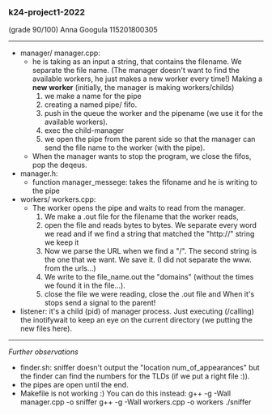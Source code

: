 ### k24-project1-2022
(grade 90/100)
Anna Googula 115201800305

------------------
* manager/ manager.cpp: 
    - he is taking as an input a string, that contains the filename. We separate the file name.
    (The manager doesn't want to find the available workers, he just makes a new worker every time!)
    Making a __new worker__ (initially, the manager is making workers/childs) 
        1) we make a name for the pipe
        2) creating a named pipe/ fifo.
        3) push in the queue the worker and the pipename (we use it for the available workers).
        4) exec the child-manager
        5) we open the pipe from the parent side so that the manager can send the file name to the worker (with the pipe).
    - When the manager wants to stop the program, we close the fifos, pop the deqeus.
* manager.h: 
    - function manager_messege: takes the fifoname and he is writing to the pipe
* workers/ workers.cpp:
    - The worker opens the pipe and waits to read from the manager.
        1) We make a .out file for the filename that the worker reads,
        2) open the file and reads bytes to bytes. We separate every word we read and if we find a string that matched the "http://" string we keep it
        3) Now we parse the URL when we find a "/". The second string is the one that we want. We save it. (I did not separate the www. from the urls...) 
        4) We write to the file_name.out the "domains" (without the times we found it in the file...).
        5) close the file we were reading, close the .out file and 
        When it's stops send a signal to the parent! 
* listener: it's a child (pid) of manager process. Just executing (/calling) the inotifywait to keep an eye on the current directory (we putting the new files here).

-----------------------------------------------------------------------------------------------------------
*Further observations*
- finder.sh: sniffer doesn't output the "location num_of_appearances" but the finder can find the       numbers for the TLDs (if we put a right file :)).
- the pipes are open until the end.
- Makefile is not working :) You can do this instead: 
g++ -g -Wall manager.cpp -o sniffer 
g++ -g -Wall workers.cpp -o workers 
./sniffer
